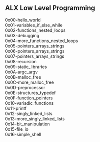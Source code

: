 ## ALX Low Level Programming

0x00-hello_world <br>
0x01-variables_if_else_while <br>
0x02-functions_nested_loops <br>
0x03-debugging <br>
0x04-more_functions_nested_loops <br>
0x05-pointers_arrays_strings <br>
0x06-pointers_arrays_strings <br>
0x07-pointers_arrays_strings <br>
0x08-recursion <br>
0x09-static_libraries <br>
0x0A-argc_argv <br>
0x0B-malloc_free <br>
0x0C-more_malloc_free <br>
0x0D-preprocessor <br>
0x0E-structures_typedef <br>
0x0F-function_pointers <br>
0x10-variadic_functions <br>
0x11-printf <br>
0x12-singly_linked_lists <br>
0x13-more_singly_linked_lists <br>
0x14-bit_manipulation <br>
0x15-file_io <br>
0x16-simple_shell <br>
